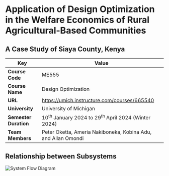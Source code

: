 #  Application of Design Optimization in the Welfare Economics of Rural Agricultural-Based Communities
## A Case Study of Siaya County, Kenya

| Key                                                               | Value                                                                                                                                                                              |
|---------------|---------------------------------------------------------|
| **Course Code**                                                       | ME555                                                                                                                                                                            |
| **Course Name**                                                       | Design Optimization                                                                                                                                                           |
| **URL**                                                               | <https://umich.instructure.com/courses/665540>                                                                                                                         |
| **University**                                                               | University of Michigan                                                                                                                         |
| **Semester Duration**                                                 | 10<sup>th</sup> January 2024 to 29<sup>th</sup> April 2024 (Winter 2024)                                                                                                                       |
| **Team Members**                                                          | Peter Oketta, Ameria Nakiboneka, Kobina Adu, and Allan Omondi                                                                                                                                                                       |

## Relationship between Subsystems
![System Flow Diagram](https://github.com/course-files/ME555-Design-Optimization-for-Welfare-Economics/assets/137632706/abb835a2-1a4c-49c5-a978-5ee558e3f0ab)

